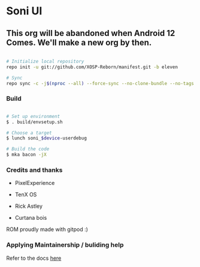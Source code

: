 # Soni UI #

## This org will be abandoned when Android 12 Comes. We'll make a new org by then. ## 

```bash

# Initialize local repository
repo init -u git://github.com/XOSP-Reborn/manifest.git -b eleven

# Sync
repo sync -c -j$(nproc --all) --force-sync --no-clone-bundle --no-tags
```

### Build ###

```bash

# Set up environment
$ . build/envsetup.sh

# Choose a target
$ lunch soni_$device-userdebug

# Build the code
$ mka bacon -jX
```

### Credits and thanks ### 

- PixelExperience

- TenX OS

- Rick Astley

- Curtana bois

ROM proudly made with gitpod :)


### Applying Maintainership / buliding help ###

Refer to the docs [here](https://github.com/XOSP-Reborn/docs)

